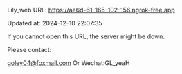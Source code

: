 Lily_web URL: https://ae6d-61-165-102-156.ngrok-free.app

Updated at: 2024-12-10 22:07:35

If you cannot open this URL, the server might be down.

Please contact: 

goley04@foxmail.com Or Wechat:GL_yeaH